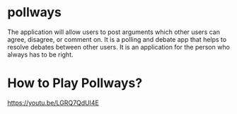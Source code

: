 # pollways
The application will allow users to post arguments which other users can agree, disagree, or comment on. It is a polling and debate app that helps to resolve debates between other users. It is an application for the person who always has to be right.

# How to Play Pollways?
https://youtu.be/LGRQ7QdUl4E
